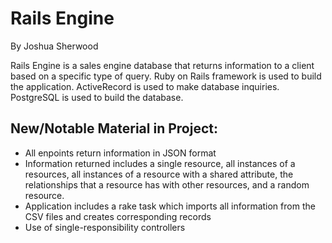 # Rails Engine

By Joshua Sherwood

Rails Engine is a sales engine database that returns information to a client based on a specific type of query. Ruby on Rails framework is used to build the application. ActiveRecord is used to make database inquiries. PostgreSQL is used to build the database.

## New/Notable Material in Project:

* All enpoints return information in JSON format
* Information returned includes a single resource, all instances of a resources, all instances of a resource with a shared attribute, the relationships that a resource has with other resources, and a random resource.
* Application includes a rake task which imports all information from the CSV files and creates corresponding records
* Use of single-responsibility controllers
